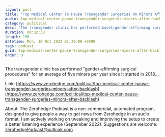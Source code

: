```yaml
---
layout: post
title: "Top Medical Center To Pause Transgender Surgeries On Minors After Backlash"
audio: top-medical-center-pause-transgender-surgeries-minors-after-backlash-0
category: political
desc: "The transgender clinic has performed &quot;gender-affirming surgical procedures&quot; for an average of five minors per year since it started in 2018..."
duration: 00:02:30
length: 150
datetime: Mon, 10 Oct 2022 01:30:00 +0000
tags: podcast
guid: top-medical-center-pause-transgender-surgeries-minors-after-backlash-0
order: 0
---
```

The transgender clinic has performed &quot;gender-affirming surgical procedures&quot; for an average of five minors per year since it started in 2018...

Link: [https://www.zerohedge.com/political/top-medical-center-pause-transgender-surgeries-minors-after-backlash](https://www.zerohedge.com/political/top-medical-center-pause-transgender-surgeries-minors-after-backlash)

About: The Zerohedge Podcast is a non-commercial, automated program, designed to give people a way to get news from Zerohedge in an audio format.  I am actively working on tweaking and improving the setup to create a better listening experience (September 2022).  Suggestions are welcome: [zerohedgePodcast@outlook.com](mailto:zerohedgePodcast@outlook.com)